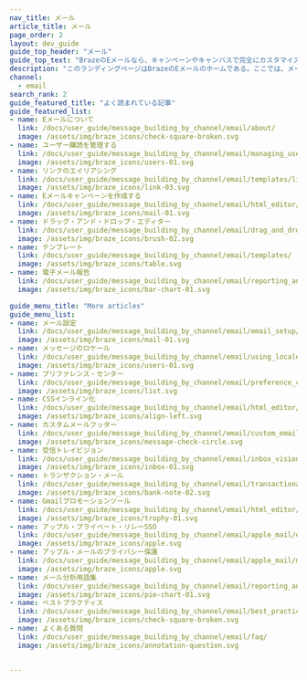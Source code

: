 ```yaml
---
nav_title: メール
article_title: メール
page_order: 2
layout: dev_guide
guide_top_header: "メール"
guide_top_text: "BrazeのEメールなら、キャンペーンやキャンバスで完全にカスタマイズされたパーソナライズされたEメールメッセージを作成することができ、ユーザーの注目を素早く集めることができる。詳しくは以下の記事をご覧いただきたい。"
description: "このランディングページはBrazeのEメールのホームである。ここでは、メールキャンペーンの作成方法、ドラッグ＆ドロップエディターの使い方、ユーザー購読の管理方法、プリファレンスセンターなどを学ぶことができる。"
channel:
  - email
search_rank: 2
guide_featured_title: "よく読まれている記事"
guide_featured_list:
- name: Eメールについて
  link: /docs/user_guide/message_building_by_channel/email/about/
  image: /assets/img/braze_icons/check-square-broken.svg
- name: ユーザー購読を管理する
  link: /docs/user_guide/message_building_by_channel/email/managing_user_subscriptions/
  image: /assets/img/braze_icons/users-01.svg
- name: リンクのエイリアシング
  link: /docs/user_guide/message_building_by_channel/email/templates/link_aliasing/
  image: /assets/img/braze_icons/link-03.svg
- name: Eメールキャンペーンを作成する
  link: /docs/user_guide/message_building_by_channel/email/html_editor/creating_an_email_campaign/
  image: /assets/img/braze_icons/mail-01.svg
- name: ドラッグ・アンド・ドロップ・エディター
  link: /docs/user_guide/message_building_by_channel/email/drag_and_drop/
  image: /assets/img/braze_icons/brush-02.svg
- name: テンプレート
  link: /docs/user_guide/message_building_by_channel/email/templates/
  image: /assets/img/braze_icons/table.svg
- name: 電子メール報告
  link: /docs/user_guide/message_building_by_channel/email/reporting_and_analytics/email_reporting/
  image: /assets/img/braze_icons/bar-chart-01.svg

guide_menu_title: "More articles"
guide_menu_list:
- name: メール設定
  link: /docs/user_guide/message_building_by_channel/email/email_setup/
  image: /assets/img/braze_icons/mail-01.svg
- name: メッセージのロケール
  link: /docs/user_guide/message_building_by_channel/email/using_locales/
  image: /assets/img/braze_icons/users-01.svg
- name: プリファレンス・センター
  link: /docs/user_guide/message_building_by_channel/email/preference_center/
  image: /assets/img/braze_icons/list.svg
- name: CSSインライン化
  link: /docs/user_guide/message_building_by_channel/email/html_editor/css_inline/
  image: /assets/img/braze_icons/align-left.svg
- name: カスタムメールフッター
  link: /docs/user_guide/message_building_by_channel/email/custom_email_footer/
  image: /assets/img/braze_icons/message-check-circle.svg
- name: 受信トレイビジョン
  link: /docs/user_guide/message_building_by_channel/email/inbox_vision/
  image: /assets/img/braze_icons/inbox-01.svg
- name: トランザクション・メール
  link: /docs/user_guide/message_building_by_channel/email/transactional_message_api_campaign/
  image: /assets/img/braze_icons/bank-note-02.svg
- name: Gmailプロモーションツール
  link: /docs/user_guide/message_building_by_channel/email/html_editor/gmail_promotions_tab/
  image: /assets/img/braze_icons/trophy-01.svg
- name: アップル・プライベート・リレーSSO
  link: /docs/user_guide/message_building_by_channel/email/apple_mail/email_private_relay_apple_sso/
  image: /assets/img/braze_icons/apple.svg
- name: アップル・メールのプライバシー保護
  link: /docs/user_guide/message_building_by_channel/email/apple_mail/mpp/
  image: /assets/img/braze_icons/apple.svg
- name: メール分析用語集
  link: /docs/user_guide/message_building_by_channel/email/reporting_and_analytics/analytics_glossary/
  image: /assets/img/braze_icons/pie-chart-01.svg
- name: ベストプラクティス
  link: /docs/user_guide/message_building_by_channel/email/best_practices/
  image: /assets/img/braze_icons/check-square-broken.svg
- name: よくある質問
  link: /docs/user_guide/message_building_by_channel/email/faq/
  image: /assets/img/braze_icons/annotation-question.svg


---
```


<br><br>
